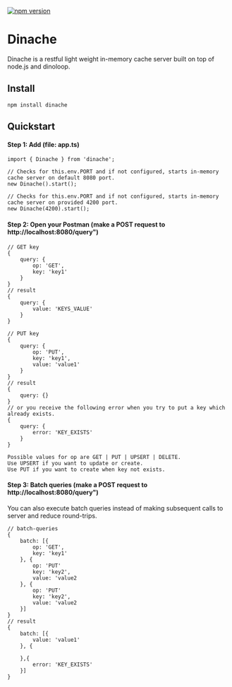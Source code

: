 [![npm version](https://img.shields.io/npm/v/dinache.svg)](https://www.npmjs.com/package/dinache)

# Dinache

Dinache is a restful light weight in-memory cache server built on top of node.js and dinoloop.

## Install
```
npm install dinache
```

## Quickstart

#### Step 1: Add (file: app.ts)
```
import { Dinache } from 'dinache';

// Checks for this.env.PORT and if not configured, starts in-memory cache server on default 8080 port.
new Dinache().start();

// Checks for this.env.PORT and if not configured, starts in-memory cache server on provided 4200 port.
new Dinache(4200).start();
```
#### Step 2: Open your Postman (make a POST request to http://localhost:8080/query")
```
// GET key
{
    query: {
        op: 'GET',
        key: 'key1'
    }
}
// result
{
    query: {
        value: 'KEYS_VALUE'
    }
}

// PUT key
{
    query: {
        op: 'PUT',
        key: 'key1',
        value: 'value1'
    }
}
// result
{
    query: {}
}
// or you receive the following error when you try to put a key which already exists.
{
    query: {
        error: 'KEY_EXISTS'
    }
}

Possible values for op are GET | PUT | UPSERT | DELETE.
Use UPSERT if you want to update or create.
Use PUT if you want to create when key not exists.
```
#### Step 3: Batch queries (make a POST request to http://localhost:8080/query")
You can also execute batch queries instead of making subsequent calls to server and reduce round-trips.
```
// batch-queries
{
    batch: [{
        op: 'GET',
        key: 'key1'
    }, {
        op: 'PUT'
        key: 'key2',
        value: 'value2
    }, {
        op: 'PUT'
        key: 'key2',
        value: 'value2
    }]
}
// result
{
    batch: [{
        value: 'value1'
    }, {

    },{
        error: 'KEY_EXISTS'
    }]
}
```
